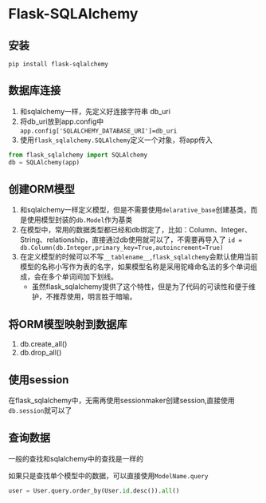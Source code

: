 # Flask-SQLAlchemy
## 安装
`pip install flask-sqlalchemy`
## 数据库连接
1. 和sqlalchemy一样，先定义好连接字符串 db_uri
2. 将db_uri放到app.config中
`app.config['SQLALCHEMY_DATABASE_URI']=db_uri`
3. 使用`flask_sqlalchemy.SQLAlchemy`定义一个对象，将app传入
```python
from flask_sqlalchemy import SQLAlchemy
db = SQLAlchemy(app)
```

## 创建ORM模型
1. 和sqlalchemy一样定义模型，但是不需要使用`delarative_base`创建基类，而是使用模型封装的`db.Model`作为基类
2. 在模型中，常用的数据类型都已经和db绑定了，比如：Column、Integer、String、relationship，直接通过db使用就可以了，不需要再导入了
`id = db.Column(db.Integer,primary_key=True,autoincrement=True)`
3. 在定义模型的时候可以不写`__tablename__`,`flask_sqlalchemy`会默认使用当前模型的名称小写作为表的名字，如果模型名称是采用驼峰命名法的多个单词组成，会在多个单词间加下划线。
    - 虽然flask_sqlalchemy提供了这个特性，但是为了代码的可读性和便于维护，不推荐使用，明言胜于暗喻。

## 将ORM模型映射到数据库
1. db.create_all()
2. db.drop_all()

## 使用session
在flask_sqlalchemy中，无需再使用sessionmaker创建session,直接使用`db.session`就可以了

## 查询数据
一般的查找和sqlalchemy中的查找是一样的

如果只是查找单个模型中的数据，可以直接使用`ModelName.query`
```python
user = User.query.order_by(User.id.desc()).all()
```